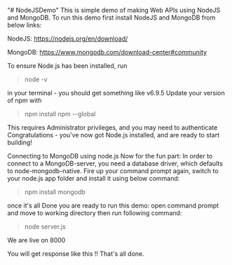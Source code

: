 "# NodeJSDemo" 
This is simple demo of making Web APIs using NodeJS and MongoDB.
To run this demo first install NodeJS and MongoDB from below links: 

NodeJS: https://nodejs.org/en/download/

MongoDB: https://www.mongodb.com/download-center#community

To ensure Node.js has been installed, run 
> node -v 

in your terminal - you should get something like v6.9.5
Update your version of npm with

> npm install npm --global

This requires Administrator privileges, and you may need to authenticate
Congratulations - you've now got Node.js installed, and are ready to start building!

Connecting to MongoDB using node.js
Now for the fun part: In order to connect to a MongoDB-server, you need a database driver, which defaults to node-mongodb-native. 
Fire up your command prompt again, switch to your node.js app folder and install it using below command: 

> npm install mongodb

once it's all Done you are ready to run this demo:
open command prompt and move to working directory then run following command:

> node server.js

We are live on 8000

You will get response like this !! That's all done.
